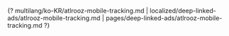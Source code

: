 {? multilang/ko-KR/atlrooz-mobile-tracking.md | localized/deep-linked-ads/atlrooz-mobile-tracking.md | pages/deep-linked-ads/atlrooz-mobile-tracking.md ?}
